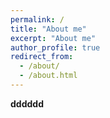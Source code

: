 ```yaml
---
permalink: /
title: "About me"
excerpt: "About me"
author_profile: true
redirect_from: 
  - /about/
  - /about.html
---
```



**dddddd**


